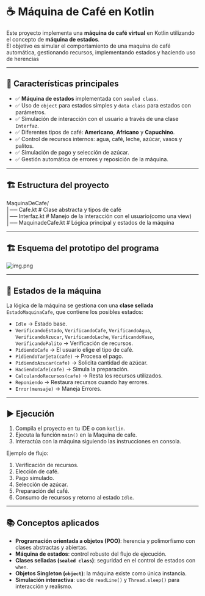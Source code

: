 # ☕ Máquina de Café en Kotlin

Este proyecto implementa una **máquina de café virtual** en Kotlin utilizando el concepto de **máquina de estados**.  
El objetivo es simular el comportamiento de una maquina de café automática, gestionando recursos, implementando estados y haciendo uso de herencias

---

## 📌 Características principales

- ✅ **Máquina de estados** implementada con `sealed class`.
- ✅ Uso de `object` para estados simples y `data class` para estados con parámetros.
- ✅ Simulación de interacción con el usuario a través de una clase `Interfaz`.
- ✅ Diferentes tipos de café: **Americano**, **Africano** y **Capuchino**.
- ✅ Control de recursos internos: agua, café, leche, azúcar, vasos y palitos.
- ✅ Simulación de pago y selección de azúcar.
- ✅ Gestión automática de errores y reposición de la máquina.

---

## 🏗️ Estructura del proyecto

MaquinaDeCafe/  
│── Cafe.kt             # Clase abstracta y tipos de café  
│── Interfaz.kt         # Manejo de la interacción con el usuario(como una view)  
│── MaquinadeCafe.kt    # Lógica principal y estados de la máquina

---

## 🏗️ Esquema del prototipo del programa

![img.png](img.png)

---

## 🔄 Estados de la máquina

La lógica de la máquina se gestiona con una **clase sellada** `EstadoMaquinaCafe`, que contiene los posibles estados:

- `Idle` → Estado base.
- `VerificandoEstado`, `VerificandoCafe`, `VerificandoAgua`, `VerificandoAzucar`, `VerificandoLeche`, `VerificandoVaso`, `VerificandoPalito` → Verificación de recursos.
- `PidiendoCafe` → El usuario elige el tipo de café.
- `PidiendoTarjeta(cafe)` → Procesa el pago.
- `PidiendoAzucar(cafe)` → Solicita cantidad de azúcar.
- `HaciendoCafe(cafe)` → Simula la preparación.
- `CalculandoRecursos(cafe)` → Resta los recursos utilizados.
- `Reponiendo` → Restaura recursos cuando hay errores.
- `Error(mensaje)` → Maneja Errores.

---

## ▶️ Ejecución

1. Compila el proyecto en tu IDE o con `kotlin`.
2. Ejecuta la función `main()` en la Maquina de cafe.
3. Interactúa con la máquina siguiendo las instrucciones en consola.

Ejemplo de flujo:

1. Verificación de recursos.
2. Elección de café.
3. Pago simulado.
4. Selección de azúcar.
5. Preparación del café.
6. Consumo de recursos y retorno al estado `Idle`.

---

## 📚 Conceptos aplicados

- **Programación orientada a objetos (POO)**: herencia y polimorfismo con clases abstractas y abiertas.
- **Máquina de estados**: control robusto del flujo de ejecución.
- **Clases selladas (`sealed class`)**: seguridad en el control de estados con `when`.
- **Objetos Singleton (`object`)**: la máquina existe como única instancia.
- **Simulación interactiva**: uso de `readLine()` y `Thread.sleep()` para interacción y realismo.
